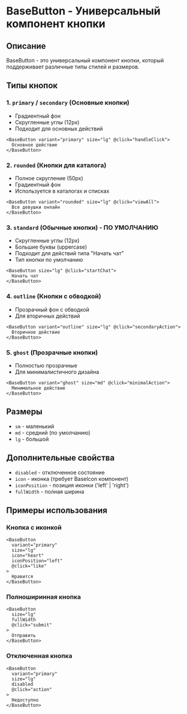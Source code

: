 # BaseButton - Универсальный компонент кнопки

## Описание
BaseButton - это универсальный компонент кнопки, который поддерживает различные типы стилей и размеров.

## Типы кнопок

### 1. `primary` / `secondary` (Основные кнопки)
- Градиентный фон
- Скругленные углы (12px)
- Подходит для основных действий

```vue
<BaseButton variant="primary" size="lg" @click="handleClick">
  Основное действие
</BaseButton>
```

### 2. `rounded` (Кнопки для каталога)
- Полное скругление (50px)
- Градиентный фон
- Используется в каталогах и списках

```vue
<BaseButton variant="rounded" size="lg" @click="viewAll">
  Все девушки онлайн
</BaseButton>
```

### 3. `standard` (Обычные кнопки) - **ПО УМОЛЧАНИЮ**
- Скругленные углы (12px)
- Большие буквы (uppercase)
- Подходит для действий типа "Начать чат"
- Тип кнопки по умолчанию

```vue
<BaseButton size="lg" @click="startChat">
  Начать чат
</BaseButton>
```

### 4. `outline` (Кнопки с обводкой)
- Прозрачный фон с обводкой
- Для вторичных действий

```vue
<BaseButton variant="outline" size="lg" @click="secondaryAction">
  Вторичное действие
</BaseButton>
```

### 5. `ghost` (Прозрачные кнопки)
- Полностью прозрачные
- Для минималистичного дизайна

```vue
<BaseButton variant="ghost" size="md" @click="minimalAction">
  Минимальное действие
</BaseButton>
```

## Размеры
- `sm` - маленький
- `md` - средний (по умолчанию)
- `lg` - большой

## Дополнительные свойства
- `disabled` - отключенное состояние
- `icon` - иконка (требует BaseIcon компонент)
- `iconPosition` - позиция иконки ('left' | 'right')
- `fullWidth` - полная ширина

## Примеры использования

### Кнопка с иконкой
```vue
<BaseButton 
  variant="primary" 
  size="lg" 
  icon="heart" 
  iconPosition="left"
  @click="like"
>
  Нравится
</BaseButton>
```

### Полноширинная кнопка
```vue
<BaseButton 
  size="lg" 
  fullWidth
  @click="submit"
>
  Отправить
</BaseButton>
```

### Отключенная кнопка
```vue
<BaseButton 
  variant="primary" 
  size="lg" 
  disabled
  @click="action"
>
  Недоступно
</BaseButton>
```

